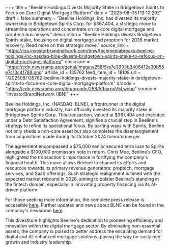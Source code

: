 +++
title = "Beeline Holdings Divests Majority Stake in Bridgetown Spirits to Focus on Core Digital Mortgage Platform"
date = "2025-08-05T13:10:29Z"
draft = false
summary = "Beeline Holdings, Inc. has divested its majority ownership in Bridgetown Spirits Corp. for $367,404, a strategic move to streamline operations and concentrate on its core digital mortgage and proptech businesses."
description = "Beeline Holdings divests Bridgetown Spirits stake, focusing on digital mortgage and proptech for 2026 market recovery. Read more on this strategic move."
source_link = "https://rss.investorbrandnetwork.com/tmw/techmediabreaks-beeline-holdings-inc-nasdaq-blne-divests-bridgetown-spirits-stake-to-refocus-on-digital-mortgage-platform/"
enclosure = "https://cdn.newsramp.app/genai/images/258/5/a7e3993b3406412a30b55e7c13c41788.png"
article_id = 135762
feed_item_id = 18108
url = "/202508/135762-beeline-holdings-divests-majority-stake-in-bridgetown-spirits-to-focus-on-core-digital-mortgage-platform"
qrcode = "https://cdn.newsramp.app/ibn/qrcode/258/5/barnxV5l.webp"
source = "InvestorBrandNetwork (IBN)"
+++

<p>Beeline Holdings, Inc. (NASDAQ: BLNE), a frontrunner in the digital mortgage platform industry, has officially divested its majority stake in Bridgetown Spirits Corp. This transaction, valued at $367,404 and executed under a Debt Satisfaction Agreement, signifies a crucial step in Beeline's strategy to refine its operational focus. By parting ways with Spirits, Beeline not only sheds a non-core asset but also completes the disentanglement from acquisitions made during its October 2024 forward merger.</p><p>The agreement encompassed a $75,000 senior secured term loan to Spirits alongside a $100,000 promissory note in return. Chris Moe, Beeline's CFO, highlighted the transaction's importance in fortifying the company's financial health. This move allows Beeline to channel its efforts and resources towards its primary revenue generators: proptech, mortgage services, and SaaS offerings. Such strategic realignment is timed with the expected market rebound in 2026, aiming to bolster Beeline's standing in the fintech domain, especially in innovating property financing via its AI-driven platform.</p><p>For those seeking more information, the complete press release is accessible <a href='https://www.example.com' rel='nofollow' target='_blank'>here</a>. Further updates and news about BLNE can be found in the company's newsroom <a href='https://www.example.com/newsroom' rel='nofollow' target='_blank'>here</a>.</p><p>This divestiture highlights Beeline's dedication to pioneering efficiency and innovation within the digital mortgage sector. By eliminating non-essential assets, the company is poised to better address the escalating demand for digital and AI-enhanced mortgage solutions, paving the way for sustained growth and industry leadership.</p>